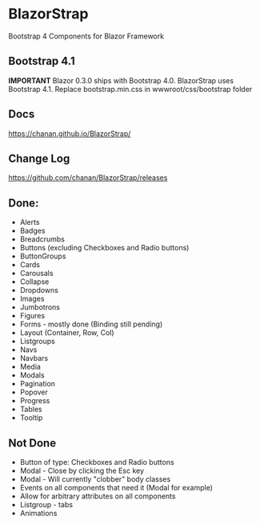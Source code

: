 # BlazorStrap

Bootstrap 4 Components for Blazor Framework

## Bootstrap 4.1

**IMPORTANT** Blazor 0.3.0 ships with Bootstrap 4.0. BlazorStrap uses Bootstrap 4.1. Replace bootstrap.min.css in wwwroot/css/bootstrap folder

## Docs
https://chanan.github.io/BlazorStrap/

## Change Log
https://github.com/chanan/BlazorStrap/releases

## Done:
* Alerts
* Badges
* Breadcrumbs
* Buttons (excluding Checkboxes and Radio buttons)
* ButtonGroups
* Cards
* Carousals
* Collapse
* Dropdowns
* Images
* Jumbotrons
* Figures
* Forms - mostly done (Binding still pending)
* Layout (Container, Row, Col)
* Listgroups
* Navs
* Navbars
* Media
* Modals
* Pagination
* Popover
* Progress
* Tables
* Tooltip

## Not Done

* Button of type: Checkboxes and Radio buttons
* Modal - Close by clicking the Esc key
* Modal - Will currently "clobber" body classes
* Events on all components that need it (Modal for example)
* Allow for arbitrary attributes on all components
* Listgroup - tabs
* Animations